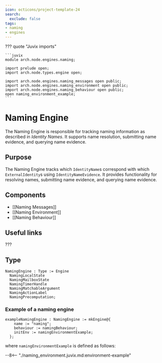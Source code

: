 ```yaml
---
icon: octicons/project-template-24
search:
  exclude: false
tags:
- naming
- engines
---
```


??? quote "Juvix imports"

    ```juvix
    module arch.node.engines.naming;

    import prelude open;
    import arch.node.types.engine open;

    import arch.node.engines.naming_messages open public;
    import arch.node.engines.naming_environment open public;
    import arch.node.engines.naming_behaviour open public;
    open naming_environment_example;
    ```

# Naming Engine

The Naming Engine is responsible for tracking naming information as described in *Identity Names*. It supports name resolution, submitting name evidence, and querying name evidence.

## Purpose

The Naming Engine tracks which `IdentityName`s correspond with which `ExternalIdentity`s using `IdentityNameEvidence`. It provides functionality for resolving names, submitting name evidence, and querying name evidence.

## Components

- [[Naming Messages]]
- [[Naming Environment]]
- [[Naming Behaviour]]

## Useful links

???

## Type

<!-- --8<-- [start:NamingEngine] -->
```juvix
NamingEngine : Type := Engine
  NamingLocalState
  NamingMailboxState
  NamingTimerHandle
  NamingMatchableArgument
  NamingActionLabel
  NamingPrecomputation;
```
<!-- --8<-- [end:NamingEngine] -->

### Example of a naming engine

```juvix
exampleNamingEngine : NamingEngine := mkEngine@{
    name := "naming";
    behaviour := namingBehaviour;
    initEnv := namingEnvironmentExample;
  };
```

where `namingEnvironmentExample` is defined as follows:

--8<-- "./naming_environment.juvix.md:environment-example"
